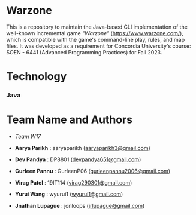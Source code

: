 # Warzone
This is a repository to maintain the Java-based CLI implementation of the well-known incremental game *"Warzone"* (https://www.warzone.com/), which is compatible with the game's command-line play, rules, and map files. It was developed as a requirement for Concordia University's course: SOEN - 6441 (Advanced Programming Practices) for Fall 2023.

# Technology
### Java

# Team Name and Authors
- *Team W17*

- **Aarya Parikh**      : aaryaparikh   (aaryaparikh3@gmail.com)
- **Dev Pandya**        : DP8801        (devpandya651@gmail.com)
- **Gurleen Pannu**     : GurleenP06    (gurleenpannu2006@gmail.com)
- **Virag Patel**       : 19IT114       (virag290301@gmail.com)
- **Yurui Wang**        : wyurui1       (wyurui1@gmail.com)
- **Jnathan Lupague**   : jonloops      (jrlupague@gmail.com)
